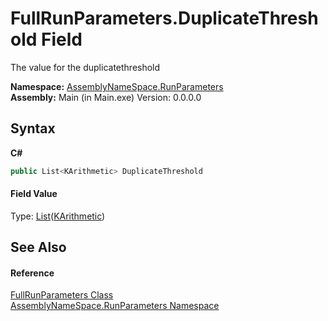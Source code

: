 # FullRunParameters.DuplicateThreshold Field
 

The value for the duplicatethreshold

**Namespace:**&nbsp;<a href="4763cf1c-e4af-43c5-78fe-6f03f6e2281f">AssemblyNameSpace.RunParameters</a><br />**Assembly:**&nbsp;Main (in Main.exe) Version: 0.0.0.0

## Syntax

**C#**<br />
``` C#
public List<KArithmetic> DuplicateThreshold
```


#### Field Value
Type: <a href="http://msdn2.microsoft.com/en-us/library/6sh2ey19" target="_blank">List</a>(<a href="1b90f0c6-d6d8-a0f7-348d-2ebc2cde00b7">KArithmetic</a>)

## See Also


#### Reference
<a href="f2583f92-6d48-57aa-74d4-e42cc4a80790">FullRunParameters Class</a><br /><a href="4763cf1c-e4af-43c5-78fe-6f03f6e2281f">AssemblyNameSpace.RunParameters Namespace</a><br />